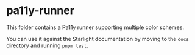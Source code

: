# pa11y-runner

This folder contains a Pa11y runner supporting multiple color schemes.

You can use it against the Starlight documentation by moving to the `docs` directory and running `pnpm test`.
